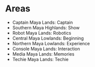 # Areas

- Captain Maya Lands: Captain
- Southern Maya Highlands: Show
- Robot Maya Lands: Robotics
- Central Maya Lowlands: Beginning
- Northern Maya Lowlands: Experience
- Console Maya Lands: Interaction
- Media Maya Lands: Memories
- Techie Maya Lands: Techie
